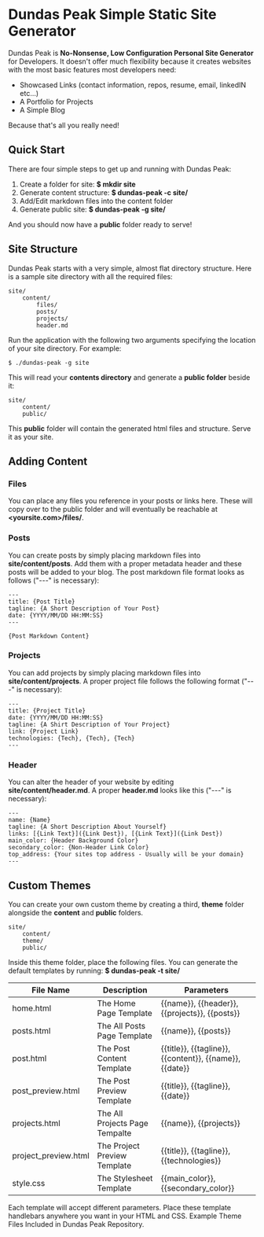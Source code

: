 # Dundas Peak Simple Static Site Generator
Dundas Peak is **No-Nonsense, Low Configuration Personal Site Generator** for Developers. It doesn't offer much flexibility because it  creates websites with the most basic features most developers need:
- Showcased Links (contact information, repos, resume, email, linkedIN etc...)
- A Portfolio for Projects
- A Simple Blog

Because that's all you really need!

## Quick Start

There are four simple steps to get up and running with Dundas Peak:
1. Create a folder for site: **$ mkdir site**
2. Generate content structure: **$ dundas-peak -c site/**
3. Add/Edit markdown files into the content folder
4. Generate public site: **$ dundas-peak -g site/**

And you should now have a **public** folder ready to serve!

## Site Structure

Dundas Peak starts with a very simple, almost flat directory structure. Here is a sample site directory with all the required files:

```
site/
    content/
        files/
        posts/
        projects/
        header.md
```

Run the application with the following two arguments specifying the location of your site directory. For example:

```
$ ./dundas-peak -g site
```

This will read your **contents directory** and generate a **public folder** beside it:
```
site/
    content/
    public/
```
This **public** folder will contain the generated html files and structure. Serve it as your site.

## Adding Content

### Files

You can place any files you reference in your posts or links here. These will copy over to the public folder and will eventually be reachable at **<yoursite.com>/files/<your files here>**.

### Posts

You can create posts by simply placing markdown files into **site/content/posts**. Add them with a proper metadata header and these posts will be added to your blog. The post markdown file format looks as follows ("---" is necessary):

```
---
title: {Post Title}
tagline: {A Short Description of Your Post}
date: {YYYY/MM/DD HH:MM:SS} 
---

{Post Markdown Content}
```

### Projects

You can add projects by simply placing markdown files into **site/content/projects**. A proper project file follows the following format ("---" is necessary):

```
---
title: {Project Title}
date: {YYYY/MM/DD HH:MM:SS}
tagline: {A Shirt Description of Your Project}
link: {Project Link}
technologies: {Tech}, {Tech}, {Tech}
---
```

### Header

You can alter the header of your website by editing **site/content/header.md**. A proper **header.md** looks like this ("---" is necessary):
```
---
name: {Name}
tagline: {A Short Description About Yourself}
links: [{Link Text}]({Link Dest}), [{Link Text}]({Link Dest})
main_color: {Header Background Color}
secondary_color: {Non-Header Link Color}
top_address: {Your sites top address - Usually will be your domain}
---
```

## Custom Themes

You can create your own custom theme by creating a third, **theme** folder alongside the **content** and **public** folders.

```
site/
    content/
    theme/
    public/
```

Inside this theme folder, place the following files. You can generate the default templates by running: **$ dundas-peak -t site/**

|    File Name     |   Description   |     Parameters    |
|------------------|-----------------|-------------------|
| home.html | The Home Page Template | {{name}}, {{header}}, {{projects}}, {{posts}} |
| posts.html | The All Posts Page Template | {{name}}, {{posts}} |
| post.html | The Post Content Template | {{title}}, {{tagline}}, {{content}}, {{name}}, {{date}} |
| post_preview.html | The Post Preview Template | {{title}}, {{tagline}}, {{date}} |
| projects.html | The All Projects Page Tempalte | {{name}}, {{projects}} |
| project_preview.html | The Project Preview Template | {{title}}, {{tagline}}, {{technologies}} |
| style.css | The Stylesheet Template | {{main_color}}, {{secondary_color}} |

Each template will accept different parameters. Place these template handlebars anywhere you want in your HTML and CSS. Example Theme Files Included in Dundas Peak Repository.
